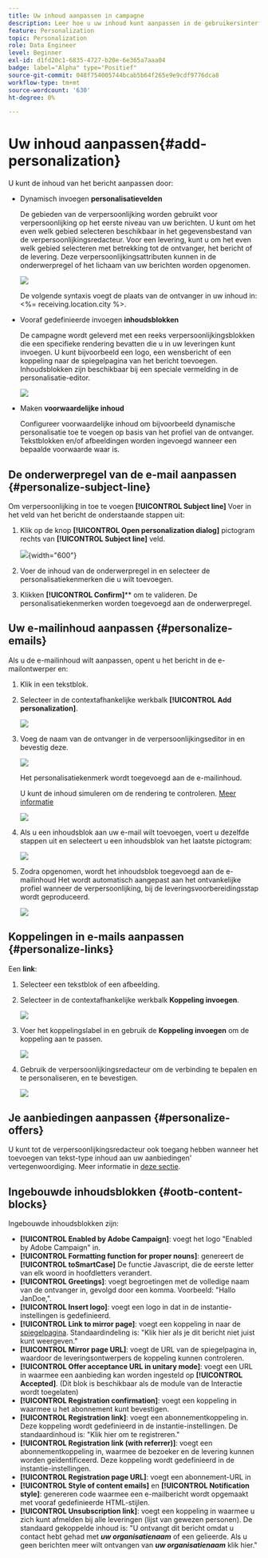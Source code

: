 ```yaml
---
title: Uw inhoud aanpassen in campagne
description: Leer hoe u uw inhoud kunt aanpassen in de gebruikersinterface van Adobe Campaign
feature: Personalization
topic: Personalization
role: Data Engineer
level: Beginner
exl-id: d1fd20c1-6835-4727-b20e-6e365a7aaa04
badge: label="Alpha" type="Positief"
source-git-commit: 048f754005744bcab5b64f265e9e9cdf9776dca8
workflow-type: tm+mt
source-wordcount: '630'
ht-degree: 0%

---
```



# Uw inhoud aanpassen{#add-personalization}

U kunt de inhoud van het bericht aanpassen door:

* Dynamisch invoegen **personalisatievelden**

   De gebieden van de verpersoonlijking worden gebruikt voor verpersoonlijking op het eerste niveau van uw berichten. U kunt om het even welk gebied selecteren beschikbaar in het gegevensbestand van de verpersoonlijkingsredacteur. Voor een levering, kunt u om het even welk gebied selecteren met betrekking tot de ontvanger, het bericht of de levering. Deze verpersoonlijkingsattributen kunnen in de onderwerpregel of het lichaam van uw berichten worden opgenomen.

   ![](assets/perso-subject-line.png)

   De volgende syntaxis voegt de plaats van de ontvanger in uw inhoud in: &lt;%= receiving.location.city %>.

* Vooraf gedefinieerde invoegen **inhoudsblokken**

   De campagne wordt geleverd met een reeks verpersoonlijkingsblokken die een specifieke rendering bevatten die u in uw leveringen kunt invoegen. U kunt bijvoorbeeld een logo, een wensbericht of een koppeling naar de spiegelpagina van het bericht toevoegen. Inhoudsblokken zijn beschikbaar bij een speciale vermelding in de personalisatie-editor.

   ![](assets/perso-content-blocks.png)

* Maken **voorwaardelijke inhoud**

   Configureer voorwaardelijke inhoud om bijvoorbeeld dynamische personalisatie toe te voegen op basis van het profiel van de ontvanger. Tekstblokken en/of afbeeldingen worden ingevoegd wanneer een bepaalde voorwaarde waar is.


## De onderwerpregel van de e-mail aanpassen {#personalize-subject-line}

Om verpersoonlijking in toe te voegen **[!UICONTROL Subject line]** Voer in het veld van het bericht de onderstaande stappen uit:

1. Klik op de knop **[!UICONTROL Open personalization dialog]** pictogram rechts van **[!UICONTROL Subject line]** veld.

   ![](assets/perso-subject.png){width="600"}

1. Voer de inhoud van de onderwerpregel in en selecteer de personalisatiekenmerken die u wilt toevoegen.

1. Klikken **[!UICONTROL Confirm]**** om te valideren. De personalisatiekenmerken worden toegevoegd aan de onderwerpregel.

## Uw e-mailinhoud aanpassen {#personalize-emails}

Als u de e-mailinhoud wilt aanpassen, opent u het bericht in de e-mailontwerper en:

1. Klik in een tekstblok.
1. Selecteer in de contextafhankelijke werkbalk **[!UICONTROL Add personalization]**.

   ![](assets/perso-add-to-content.png)

1. Voeg de naam van de ontvanger in de verpersoonlijkingseditor in en bevestig deze.

   ![](assets/perso-add-name.png)

   Het personalisatiekenmerk wordt toegevoegd aan de e-mailinhoud.

   U kunt de inhoud simuleren om de rendering te controleren. [Meer informatie](../preview-test/preview-content.md)

   ![](assets/perso-rendering.png)

1. Als u een inhoudsblok aan uw e-mail wilt toevoegen, voert u dezelfde stappen uit en selecteert u een inhoudsblok van het laatste pictogram:

   ![](assets/perso-insert-block.png)

1. Zodra opgenomen, wordt het inhoudsblok toegevoegd aan de e-mailinhoud Het wordt automatisch aangepast aan het ontvankelijke profiel wanneer de verpersoonlijking, bij de leveringsvoorbereidingsstap wordt geproduceerd.

   ![](assets/perso-content-block-in-email.png)

## Koppelingen in e-mails aanpassen {#personalize-links}

Een **link**:

1. Selecteer een tekstblok of een afbeelding.
1. Selecteer in de contextafhankelijke werkbalk **Koppeling invoegen**.

   ![](assets/perso-link.png)

1. Voer het koppelingslabel in en gebruik de **Koppeling invoegen** om de koppeling aan te passen.

   ![](assets/perso-link-insert-icon.png)

1. Gebruik de verpersoonlijkingsredacteur om de verbinding te bepalen en te personaliseren, en te bevestigen.

   ![](assets/perso-link-edit.png)


## Je aanbiedingen aanpassen {#personalize-offers}

U kunt tot de verpersoonlijkingsredacteur ook toegang hebben wanneer het toevoegen van tekst-type inhoud aan uw aanbiedingen&#39; vertegenwoordiging. Meer informatie in [deze sectie](../content/offers.md).

## Ingebouwde inhoudsblokken {#ootb-content-blocks}

Ingebouwde inhoudsblokken zijn:

* **[!UICONTROL Enabled by Adobe Campaign]**: voegt het logo &quot;Enabled by Adobe Campaign&quot; in.
* **[!UICONTROL Formatting function for proper nouns]**: genereert de **[!UICONTROL toSmartCase]** De functie Javascript, die de eerste letter van elk woord in hoofdletters verandert.
* **[!UICONTROL Greetings]**: voegt begroetingen met de volledige naam van de ontvanger in, gevolgd door een komma. Voorbeeld: &quot;Hallo JanDoe,&quot;.
* **[!UICONTROL Insert logo]**: voegt een logo in dat in de instantie-instellingen is gedefinieerd.
* **[!UICONTROL Link to mirror page]**: voegt een koppeling in naar de [spiegelpagina](../content/mirror-page.md). Standaardindeling is: &quot;Klik hier als je dit bericht niet juist kunt weergeven.&quot;
* **[!UICONTROL Mirror page URL]**: voegt de URL van de spiegelpagina in, waardoor de leveringsontwerpers de koppeling kunnen controleren.
* **[!UICONTROL Offer acceptance URL in unitary mode]**: voegt een URL in waarmee een aanbieding kan worden ingesteld op **[!UICONTROL Accepted]**. (Dit blok is beschikbaar als de module van de Interactie wordt toegelaten)
* **[!UICONTROL Registration confirmation]**: voegt een koppeling in waarmee u het abonnement kunt bevestigen.
* **[!UICONTROL Registration link]**: voegt een abonnementkoppeling in. Deze koppeling wordt gedefinieerd in de instantie-instellingen. De standaardinhoud is: &quot;Klik hier om te registreren.&quot;
* **[!UICONTROL Registration link (with referrer)]**: voegt een abonnementkoppeling in, waarmee de bezoeker en de levering kunnen worden geïdentificeerd. Deze koppeling wordt gedefinieerd in de instantie-instellingen.
* **[!UICONTROL Registration page URL]**: voegt een abonnement-URL in
* **[!UICONTROL Style of content emails]** en **[!UICONTROL Notification style]**: genereren code waarmee een e-mailbericht wordt opgemaakt met vooraf gedefinieerde HTML-stijlen.
* **[!UICONTROL Unsubscription link]**: voegt een koppeling in waarmee u zich kunt afmelden bij alle leveringen (lijst van gewezen personen). De standaard gekoppelde inhoud is: &quot;U ontvangt dit bericht omdat u contact hebt gehad met ***uw organisatienaam*** of een gelieerde. Als u geen berichten meer wilt ontvangen van ***uw organisatienaam*** klik hier.&quot;
